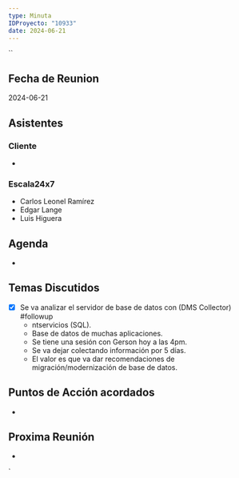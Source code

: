 ```yaml
---
type: Minuta
IDProyecto: "10933"
date: 2024-06-21
---
```

``

## Fecha de Reunion
2024-06-21

## Asistentes

### Cliente
* 
### Escala24x7
- Carlos Leonel Ramírez
- Edgar Lange
- Luis Higuera

## Agenda
* 
## Temas Discutidos
* [x] Se va analizar el servidor de base de datos con  (DMS Collector) #followup
	* ntservicios (SQL).
	* Base de datos de muchas aplicaciones.
	* Se tiene una sesión con Gerson hoy a las 4pm.
	* Se va dejar colectando información por 5 días.
	* El valor es que va dar recomendaciones de migración/modernización de base de datos.

## Puntos de Acción acordados
*  

## Proxima Reunión
*   

`